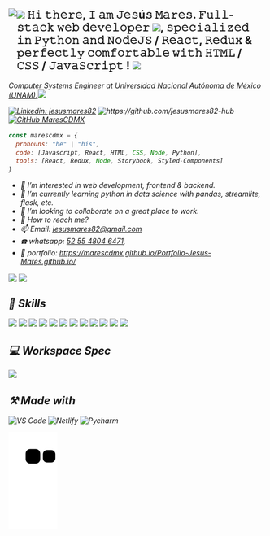 <h2> <img height="105em" align="left" src="https://user-images.githubusercontent.com/75291371/154811833-50210927-faef-4a6c-8173-e8ce1cde0b8e.jpeg"> <img src="https://github.com/TheDudeThatCode/TheDudeThatCode/blob/master/Assets/Hi.gif" width="29px"> 𝙷𝚒 𝚝𝚑𝚎𝚛𝚎, 𝙸 𝚊𝚖 𝙹𝚎𝚜ú𝚜 𝙼𝚊𝚛𝚎𝚜. 𝙵𝚞𝚕𝚕-𝚜𝚝𝚊𝚌𝚔 𝚠𝚎𝚋 𝚍𝚎𝚟𝚎𝚕𝚘𝚙𝚎𝚛 <img src="https://media.giphy.com/media/WUlplcMpOCEmTGBtBW/giphy.gif" width="30">, 𝚜𝚙𝚎𝚌𝚒𝚊𝚕𝚒𝚣𝚎𝚍 𝚒𝚗 𝙿𝚢𝚝𝚑𝚘𝚗 𝚊𝚗𝚍 𝙽𝚘𝚍𝚎𝙹𝚂 / 𝚁𝚎𝚊𝚌𝚝, 𝚁𝚎𝚍𝚞𝚡 & 𝚙𝚎𝚛𝚏𝚎𝚌𝚝𝚕𝚢 𝚌𝚘𝚖𝚏𝚘𝚛𝚝𝚊𝚋𝚕𝚎 𝚠𝚒𝚝𝚑 𝙷𝚃𝙼𝙻 / 𝙲𝚂𝚂 / 𝙹𝚊𝚟𝚊𝚂𝚌𝚛𝚒𝚙𝚝 ! <img src="https://media.giphy.com/media/smGpsxCQzXwDS/giphy.gif" width="25"></h2>
<p><em>Computer Systems Engineer at <a href="https://www.unam.mx">Universidad Nacional Autónoma de México (UNAM).</a><img src="https://media.giphy.com/media/eTyoHYsY6Hoz6j9UI3/giphy.gif" width="30">

[![Linkedin: jesusmares82](https://img.shields.io/badge/-jesusmares82-blue?style=flat-square&logo=Linkedin&logoColor=white&link=https://www.linkedin.com/in/jesusmares82/)](https://www.linkedin.com/in/jesusmares82/)
  <img src="https://komarev.com/ghpvc/?username=jesusmares82-hub" alt="https://github.com/jesusmares82-hub" />
[![GitHub MaresCDMX](https://img.shields.io/github/followers/jesusmares82-hub?label=follow&style=social)](https://github.com/jesusmares82-hub)

```javascript
const marescdmx = {
  pronouns: "he" | "his",
  code: [Javascript, React, HTML, CSS, Node, Python],
  tools: [React, Redux, Node, Storybook, Styled-Components]  
}
```

<div>
  <audio src="https://developer.mozilla.org/@api/deki/files/2926/=AudioTest_(1).ogg"
       autoplay>
  </audio>
</div>

- 👀 I’m interested in web development, frontend & backend.
- 🌱 I’m currently learning python in data science with pandas, streamlite, flask, etc.
- 💞️ I’m looking to collaborate on a great place to work.
- 🙋 How to reach me?
- 📫 Email: <a href="mailto:jesusmares82@gmail.com ">jesusmares82@gmail.com </a> 
- ☎️  whatsapp: <a href="https://wa.me/525548056471">52 55 4804 6471</a>, 
- 📃 portfolio: https://marescdmx.github.io/Portfolio-Jesus-Mares.github.io/

<div>
  <img height="180em" align="center" src="https://github-readme-stats.vercel.app/api?username=jesusmares82-hub&show_icons=true&theme=dracula">
  <img height="180em"  align="center" src="https://github-readme-stats.vercel.app/api/top-langs/?username=jesusmares82-hub&layout=compact&theme=dracula">
</div>

## 🚀 Skills

<div>
  <img src="https://img.shields.io/badge/Python-3776AB?style=for-the-badge&logo=python&logoColor=white">
  <img src="https://img.shields.io/badge/Django-092E20?style=for-the-badge&logo=django&logoColor=white">
  <img src="https://img.shields.io/badge/PostgreSQL-316192?style=for-the-badge&logo=postgresql&logoColor=white">
  <img src="https://img.shields.io/badge/HTML-239120?style=for-the-badge&logo=html5&logoColor=white">
  <img src="https://img.shields.io/badge/CSS-239120?&style=for-the-badge&logo=css3&logoColor=white">
  <img src="https://img.shields.io/badge/Bootstrap-563D7C?style=for-the-badge&logo=bootstrap&logoColor=white">
  <img src="https://img.shields.io/badge/JavaScript-F7DF1E?style=for-the-badge&logo=javascript&logoColor=black">
  <img src="https://img.shields.io/badge/Node.js-43853D?style=for-the-badge&logo=node.js&logoColor=white">
  <img src="https://img.shields.io/badge/React-20232A?style=for-the-badge&logo=react&logoColor=61DAFB">
  <img src="https://img.shields.io/badge/Redux-593D88?style=for-the-badge&logo=redux&logoColor=white">
  <img src="https://img.shields.io/badge/React_Router-CA4245?style=for-the-badge&logo=react-router&logoColor=white">
  <img src="https://img.shields.io/badge/Netlify-00C7B7?style=for-the-badge&logo=netlify&logoColor=white">
  
</div>
  
 ## 💻 Workspace Spec
  
 <img src="https://img.shields.io/badge/Apple-MacBook_Air_M1_2021-999999?style=for-the-badge&logo=apple&logoColor=white">
  
 ## ⚒️ Made with
  ![VS Code](https://img.shields.io/badge/-VSCode-%23007ACC?style=flat-square&logo=visual-studio-code)
  ![Netlify](https://img.shields.io/badge/-Netlify-%2300C7B7?style=flat-square&logo=netlify&logoColor=ffffff)
  ![Pycharm](https://img.shields.io/badge/-Pycharm-%2300C7B7?style=flat-square&logo=pycharm&logoColor=pycharm)



![Snake animation](https://github.com/rafaballerini/rafaballerini/blob/output/github-contribution-grid-snake.svg)

